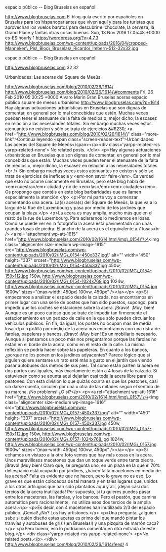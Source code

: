 espacio público -- Blog Bruselas en español

http://www.blogbruselas.com El blog-guía escrito por españoles en
Bruselas para los hispanoparlantes que viven aquí y para los turistas
que aprovechan los vuelos baratos para descubrir el chocolate, la
cerveza, la Grand Place y tantas otras cosas buenas. Sun, 13 Nov 2016
17:05:48 +0000 es-ES hourly 1 https://wordpress.org/?v=4.7.3
http://www.blogbruselas.com/wp-content/uploads/2016/04/cropped-Manneken\_Pis\_Blog\_Bruselas\_Ricardo\_Imbern-512-32x32.jpg

espacio público -- Blog Bruselas en español

http://www.blogbruselas.com 32 32

Urbanidades: Las aceras del Square de Meeûs

http://www.blogbruselas.com/blog/2010/02/26/1614/
http://www.blogbruselas.com/blog/2010/02/26/1614/\#comments Fri, 26 Feb
2010 05:30:25 +0000 Álvaro Marín Gran Bruselas aceras espacio público
square de meeus urbanismo http://www.blogbruselas.com/?p=1614 Hay
algunas actuaciones urbanísticas en Bruselas que son dignas de comentar,
en general por lo mal concebidas que están. Muchas veces pueden tener el
atenuante de la falta de medios o, mejor dicho, la escasez en relación a
las necesidades totales. Sin embargo muchas veces estos atenuantes no
existen y sólo se trata de ejercicios &\#8230; \<a
href=\"http://www.blogbruselas.com/blog/2010/02/26/1614/\"
class=\"more-link\"\>Continúa leyendo \<span
class=\"screen-reader-text\"\>Urbanidades: Las aceras del Square de
Meeûs\</span\>\</a\>\<div class=\'yarpp-related-rss
yarpp-related-none\'\> No related posts. \</div\> \<p\>Hay algunas
actuaciones urbanísticas en Bruselas que son dignas de comentar, en
general por lo mal concebidas que están. Muchas veces pueden tener el
atenuante de la falta de medios o, mejor dicho, la escasez en relación a
las necesidades totales.\<br /\> Sin embargo muchas veces estos
atenuantes no existen y sólo se trata de ejercicios de ineficacia y
\<em\>non savoir faire\</em\>. Es verdad que esto no ocurre únicamente
en Bruselas, pero este blog habla de \<em\>nuestra\</em\> ciudad y no de
\<em\>las\</em\>\<em\> ciudades\</em\>. Os propongo que contéis en este
blog barbaridades que os llamen especialmente la atención.\</p\>
\<p\>Por mi parte voy a comenzar comentando una acera. La(s) acera(s)
del Square de Meeûs, la que va a lo largo de la Rue de Luxembourg y pasa
por medio de los jardines que ocupan la plaza.\</p\> \<p\>La acera es
muy amplia, mucho más que en el resto de la rue de Luxembourg. Para
aclararnos lo mediremos en losas. Como se puede ver en la fotografía la
acera está pavimentada con unas grandes losas de piedra. El ancho de la
acera es el equivalente a 7 losas\<br /\> \<a rel=\"attachment
wp-att-1615\"
href=\"http://www.blogbruselas.com/2010/02/1614.html/img\_0154\"\>\<img
class=\"aligncenter size-medium wp-image-1615\"
src=\"http://www.blogbruselas.com/wp-content/uploads/2010/02/IMG\_0154-450x337.jpg\"
alt=\"\" width=\"450\" height=\"337\"
srcset=\"http://www.blogbruselas.com/wp-content/uploads/2010/02/IMG\_0154-450x337.jpg
450w,
http://www.blogbruselas.com/wp-content/uploads/2010/02/IMG\_0154-150x112.jpg
150w,
http://www.blogbruselas.com/wp-content/uploads/2010/02/IMG\_0154-1024x768.jpg
1024w,
http://www.blogbruselas.com/wp-content/uploads/2010/02/IMG\_0154.jpg
1600w\" sizes=\"(max-width: 450px) 100vw, 450px\" /\>\</a\>\</p\>
\<p\>Si empezamos a analizar el espacio desde la calzada, nos
encontramos en primer lugar con una serie de postes que han sido
puestos, supongo, para impedir que los coches se estacionen sobre la
acera. ¡Bravo!  ¡Muy  bien! Aunque es un poco curioso que se trate de
impedir tan firmemente el estacionamiento en un pedazo de calle en la
que sólo pueden circular los vehículos públicos. En fin, da igual, los
postes no ocupan mas de media losa.\</p\> \<p\>Allá por medio de la
acera nos encontramos con una ristra de farolas, papeleras y bancos.
¡Bravo! ¡Muy bien! Es un mobiliario necesario. Aunque si pensamos un
poco más nos preguntamos porque las farolas no están en el borde de la
acera, como en el resto de la calle. La misma reflexión se podría hacer
sobre las papeleras. En cuanto a los bancos, ¿porque no los ponen en los
jardines adyacentes? Parece lógico que si alguien quiere sentarse un
rato esté más a gusto en el jardín que viendo pasar autobuses dos metros
de sus pies. Tal como están parten la acera en dos partes casi iguales,
más exactamente están a 4 losas de la calzada. Si estuviesen como se
apunta aquí dejarían casi toda la acera libre para los peatones. Con
esta división lo que quizás ocurra es que los peatones, casi sin darse
cuenta, circulen por una u otra de las mitades según el sentido de su
marcha. ¡No problems! ¿O si?\</p\> \<p\>\<a rel=\"attachment
wp-att-1616\"
href=\"http://www.blogbruselas.com/2010/02/1614.html/img\_0157\"\>\<img
class=\"aligncenter size-medium wp-image-1616\"
src=\"http://www.blogbruselas.com/wp-content/uploads/2010/02/IMG\_0157-450x337.jpg\"
alt=\"\" width=\"450\" height=\"337\"
srcset=\"http://www.blogbruselas.com/wp-content/uploads/2010/02/IMG\_0157-450x337.jpg
450w,
http://www.blogbruselas.com/wp-content/uploads/2010/02/IMG\_0157-150x112.jpg
150w,
http://www.blogbruselas.com/wp-content/uploads/2010/02/IMG\_0157-1024x768.jpg
1024w,
http://www.blogbruselas.com/wp-content/uploads/2010/02/IMG\_0157.jpg
1600w\" sizes=\"(max-width: 450px) 100vw, 450px\" /\>\</a\>\</p\>
\<p\>Si echamos un vistazo a la otra foto vemos que hay más cosas en la
acera. Unos maravillosos macetones que dan un toque verde entre tanta
piedra. ¡Bravo! ¡Muy bien! Claro que, se pregunta uno, en un plaza en la
que el 70% del espacio está ocupado por jardines, ¿hacen falta macetones
en medio de las aceras? Falta es evidente que no hacen, pero lo grave no
es eso. Lo grave es que están colocados de tal manera y en tales lugares
que, unidos a los otros artilugios que han sido plantados aquí y allí,
¡dejan casi dos tercios de la acera inutilizada! Por supuesto, si tu
quieres puedes pasar entre los macetones, las farolas, y los bancos.
Pero el peatón, que camina automática pero racionalmente,  no utiliza
esos dos tercios de la amplia acera.\</p\> \<p\>Es decir, con 4
macetones han inutilizado 2/3 del espacio público. ¡Genial! ¿No? Los hay
artistones.\</p\> \<p\>Una pregunta, ¿alguien sabe si quién diseño estas
aceras es primo del que mandó pintar los tranvías y autobuses de gris
(¡en Bruselas!) y una pizquita de marrón caca?\</p\> \<p\>Pero bueno,
eso lo podríamos comentar en otra entrada de este blog.\</p\> \<div
class=\'yarpp-related-rss yarpp-related-none\'\> \<p\>No related
posts.\</p\> \</div\>
http://www.blogbruselas.com/blog/2010/02/26/1614/feed/ 4
